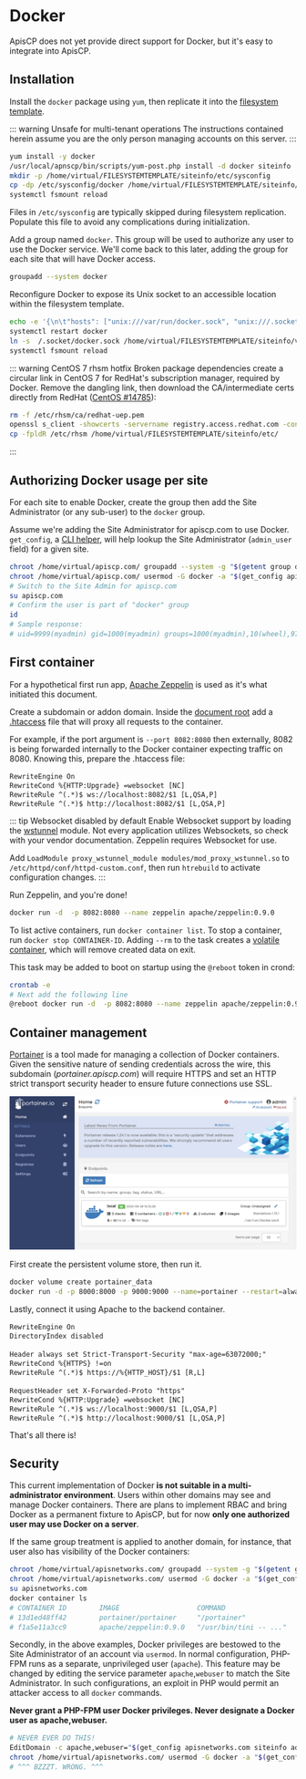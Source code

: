 # Docker

ApisCP does not yet provide direct support for Docker, but it's easy to integrate into ApisCP. 

## Installation
Install the `docker` package using `yum`, then replicate it into the [filesystem template](Filesystem.md#filesystem-template).

::: warning Unsafe for multi-tenant operations
The instructions contained herein assume you are the only person managing accounts on this server. 
:::

```bash
yum install -y docker
/usr/local/apnscp/bin/scripts/yum-post.php install -d docker siteinfo
mkdir -p /home/virtual/FILESYSTEMTEMPLATE/siteinfo/etc/sysconfig
cp -dp /etc/sysconfig/docker /home/virtual/FILESYSTEMTEMPLATE/siteinfo/etc/sysconfig/
systemctl fsmount reload
```

Files in `/etc/sysconfig` are typically skipped during filesystem replication. Populate this file to avoid any complications during initialization.

Add a group named `docker`. This group will be used to authorize any user to use the Docker service. We'll come back to this later, adding the group for each site that will have Docker access.

```bash
groupadd --system docker
```

Reconfigure Docker to expose its Unix socket to an accessible location within the filesystem template.

```bash
echo -e '{\n\t"hosts": ["unix:///var/run/docker.sock", "unix:///.socket/docker.sock"],\n\t"group": "docker"\n}' > /etc/docker/daemon.json
systemctl restart docker
ln -s  /.socket/docker.sock /home/virtual/FILESYSTEMTEMPLATE/siteinfo/var/run/docker.sock
systemctl fsmount reload
```

::: warning CentOS 7 rhsm hotfix
Broken package dependencies create a circular link in CentOS 7 for RedHat's subscription manager, required by Docker. Remove the dangling link, then download the CA/intermediate certs directly from RedHat ([CentOS #14785](https://bugs.centos.org/view.php?id=14785)):

```bash
rm -f /etc/rhsm/ca/redhat-uep.pem 
openssl s_client -showcerts -servername registry.access.redhat.com -connect registry.access.redhat.com:443 </dev/null 2>/dev/null | openssl x509 -text > /etc/rhsm/ca/redhat-uep.pem
cp -fpldR /etc/rhsm /home/virtual/FILESYSTEMTEMPLATE/siteinfo/etc/

```
:::

## Authorizing Docker usage per site
For each site to enable Docker, create the group then add the Site Administrator (or any sub-user) to the `docker` group.

Assume we're adding the Site Administrator for apiscp.com to use Docker. `get_config`, a [CLI helper](CLI.md#get-config), will help lookup the Site Administrator (`admin_user` field) for a given site.

```bash
chroot /home/virtual/apiscp.com/ groupadd --system -g "$(getent group docker | cut -d: -f3)" docker
chroot /home/virtual/apiscp.com/ usermod -G docker -a "$(get_config apiscp.com siteinfo admin_user)"
# Switch to the Site Admin for apiscp.com
su apiscp.com
# Confirm the user is part of "docker" group
id
# Sample response:
# uid=9999(myadmin) gid=1000(myadmin) groups=1000(myadmin),10(wheel),978(docker)
```

## First container

For a hypothetical first run app, [Apache Zeppelin](https://zeppelin.apache.org/docs/0.7.0/install/docker.html) is used as it's what initiated this document.

Create a subdomain or addon domain. Inside the [document root](https://kb.apnscp.com/web-content/where-is-site-content-served-from/) add a [.htaccess](https://kb.apnscp.com/guides/htaccess-guide/) file that will proxy all requests to the container.

For example, if the port argument is `--port 8082:8080` then externally, 8082 is being forwarded internally to the Docker container expecting traffic on 8080. Knowing this, prepare the .htaccess file:

```
RewriteEngine On
RewriteCond %{HTTP:Upgrade} =websocket [NC]
RewriteRule ^(.*)$ ws://localhost:8082/$1 [L,QSA,P]
RewriteRule ^(.*)$ http://localhost:8082/$1 [L,QSA,P]
```

::: tip Websocket disabled by default
Enable Websocket support by loading the [wstunnel](https://httpd.apache.org/docs/2.4/mod/mod_proxy_wstunnel.html) module. Not every application utilizes Websockets, so check with your vendor documentation. Zeppelin requires Websocket for use.

Add `LoadModule proxy_wstunnel_module modules/mod_proxy_wstunnel.so` to `/etc/httpd/conf/httpd-custom.conf`, then run `htrebuild` to activate configuration changes.
:::

Run Zeppelin, and you're done!

```bash
docker run -d  -p 8082:8080 --name zeppelin apache/zeppelin:0.9.0 
```

To list active containers, run `docker container list`. To stop a container, run `docker stop CONTAINER-ID`. Adding `--rm` to the task creates a [volatile container](https://docs.docker.com/engine/reference/run/#clean-up---rm), which will remove created data on exit.

This task may be added to boot on startup using the `@reboot` token in crond:

```bash
crontab -e
# Next add the following line
@reboot docker run -d  -p 8082:8080 --name zeppelin apache/zeppelin:0.9.0 
```

## Container management

[Portainer](https://portainer.io) is a tool made for managing a collection of Docker containers. Given the sensitive nature of sending credentials across the wire, this subdomain (*portainer.apiscp.com*) will require HTTPS and set an HTTP strict transport security header to ensure future connections use SSL.

![Portainer Dashboard](./images/portainer.png)

First create the persistent volume store, then run it.

```bash
docker volume create portainer_data
docker run -d -p 8000:8000 -p 9000:9000 --name=portainer --restart=always -v /var/run/docker.sock:/var/run/docker.sock -v portainer_data:/data portainer/portainer
```

Lastly, connect it using Apache to the backend container.

```
RewriteEngine On
DirectoryIndex disabled

Header always set Strict-Transport-Security "max-age=63072000;"
RewriteCond %{HTTPS} !=on
RewriteRule ^(.*)$ https://%{HTTP_HOST}/$1 [R,L]

RequestHeader set X-Forwarded-Proto "https"
RewriteCond %{HTTP:Upgrade} =websocket [NC]
RewriteRule ^(.*)$ ws://localhost:9000/$1 [L,QSA,P]
RewriteRule ^(.*)$ http://localhost:9000/$1 [L,QSA,P]
```

That's all there is!

## Security

This current implementation of Docker **is not suitable in a multi-administrator environment**. Users within other domains may see and manage Docker containers. There are plans to implement RBAC and bring Docker as a permanent fixture to ApisCP, but for now **only one authorized user may use Docker on a server**.

If the same group treatment is applied to another domain, for instance, that user also has visibility of the Docker containers:

```bash
chroot /home/virtual/apisnetworks.com/ groupadd --system -g "$(getent group docker | cut -d: -f3)" docker
chroot /home/virtual/apisnetworks.com/ usermod -G docker -a "$(get_config apisnetworks.com siteinfo admin_user)"
su apisnetworks.com
docker container ls
# CONTAINER ID        IMAGE                   COMMAND                  CREATED             STATUS              PORTS                                            NAMES
# 13d1ed48ff42        portainer/portainer     "/portainer"             8 hours ago         Up 8 hours          0.0.0.0:8000->8000/tcp, 0.0.0.0:9000->9000/tcp   portainer
# f1a5e11a3cc9        apache/zeppelin:0.9.0   "/usr/bin/tini -- ..."   9 hours ago         Up 9 hours          0.0.0.0:8082->8080/tcp                           zeppelin
```

Secondly, in the above examples, Docker privileges are bestowed to the Site Administrator of an account via `usermod`. In normal configuration, PHP-FPM runs as a separate, unprivileged user (`apache`). This feature may be changed by editing the service parameter `apache`,`webuser` to match the Site Administrator. In such configurations, an exploit in PHP would permit an attacker access to all `docker` commands.

**Never grant a PHP-FPM user Docker privileges. Never designate a Docker user as apache,webuser.**

```bash
# NEVER EVER DO THIS!
EditDomain -c apache,webuser="$(get_config apisnetworks.com siteinfo admin_user)" apisnetworks.com
chroot /home/virtual/apisnetworks.com/ usermod -G docker -a "$(get_config apisnetworks.com siteinfo admin_user)"
# ^^^ BZZZT. WRONG. ^^^
```